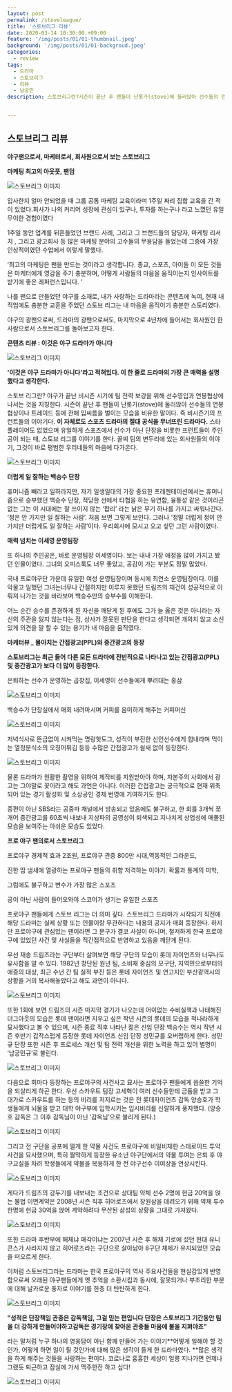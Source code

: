 ```yaml
---
layout: post
permalink: /stoveleague/
title: '스토브리그 리뷰'
date: 2020-03-14 10:30:00 +09:00
feature: '/img/posts/01/01-thumbnail.jpeg'
background: '/img/posts/01/01-backgroud.jpeg'
categories:
  - review
tags:
  - 드라마
  - 스토브리그
  - 리뷰
  - 남궁민
description: 스토브리그란?시즌이 끝난 후 팬들이 난롯가(stove)에 둘러앉아 선수들의 연봉 협상이나 트레이드 등에 관해 입씨름을 벌이는 모습을 비유한 말로, 야구가 끝난 비시즌 시기에 팀 전력 보강을 위해 선수영입과 연봉협상에 나서는 것을 뜻한다


---
```


## 스토브리그 리뷰

**야구팬으로서, 마케터로서, 회사원으로서 보는 스토브리그**

**마케팅 최고의 아웃풋, 팬덤**

![스토브리그 이미지](/img/posts/01/01.jpg)

입사한지 얼마 안되었을 때 그룹 공통 마케팅 교육이라며 1주일 짜리 집합 교육을 간 적이 있었다.회사가 나의 커리어 성장에 관심이 있구나, 투자를 하는구나 라고 느꼈던 유일무이한 경험이였다

1주일 동안 업계를 뒤흔들었던 브랜드 사례, 그리고 그 브랜드들의 담당자, 마케팅 리서치 , 그리고 광고회사 등 많은 마케팅 분야의 고수들의 무용담을 들었는데 그중에 가장 인상적이였던 수업에서 이렇게 말했다. 

‘최고의 마케팅은 팬을 만드는 것이라고 생각합니다.  종교, 스포츠, 아이돌 이 모든 것들은 마케터에게 영감을 주기 충분하며, 어떻게 사람들의 마음을 움직이는지 인사이트를 받기에 좋은 레퍼런스입니다. '

나를 팬으로 만들었던 야구를 소재로, 내가 사랑하는 드라마라는 콘텐츠에 녹여, 현재 내 직업에도 충분한 교훈을 주었던 스토브 리그는 내 마음을 움직이기 충분한 스토리였다. 

야구의 광팬으로써, 드라마의 광팬으로써도, 마지막으로 4년차에 들어서는 회사원인 한 사람으로서 스토브리그를 돌아보고자 한다. 



**콘텐츠 리뷰 : 이것은 야구 드라마가 아니다**

![스토브리그 이미지](/img/posts/01/02.jpeg)

**'이것은 야구 드라마가 아니다'라고 적혀있다. 이 한 줄로 드라마의 가장 큰 매력을 설명했다고 생각한다.**

스토브 리그란? 야구가 끝난 비시즌 시기에 팀 전력 보강을 위해 선수영입과 연봉협상에 나서는 것을 지칭한다. 시즌이 끝난 후 팬들이 난롯가(stove)에 둘러앉아 선수들의 연봉 협상이나 트레이드 등에 관해 입씨름을 벌이는 모습을 비유한 말이다. 즉 비시즌기의 프런트들의 이야기다. **이 자체로도 스포츠 드라마의 절대 공식을 무너뜨린 드라마다.** 스타 플레이어도 없었으며 유일하게 스포츠에서 선수가 아닌 단장을 비롯한 프런트들이 주인공이 되는 때, 스토브 리그를 이야기를 한다. 꼴찌 팀의 변두리에 있는 회사원들의 이야기, 그것이 바로 평범한 우리네들의 마음에 다가온다. 

![스토브리그 이미지](/img/posts/01/03.png)

**더럽게 일 잘하는 백승수 단장**

휴머니즘 빼라고 일하라지만, 자기 일생일대의 가장 중요한 프레젠테이션에서는 휴머니즘으로 승부했던 백승수 단장, 적당한 선에서 타협을 하는 유연함, 융통성 같은 것이라곤 없는 그는 이 시대에는 잘 쓰이지 않는 ‘합리’ 라는 낡은 무기 하나를 가지고 싸워나간다. ‘정은 안 가지만 일 잘하는 사람’. 처음 보면 그렇게 보인다. 그러나 ‘정말 더럽게 정이 안 가지만 더럽게도 일 잘하는 사람’이다. 우리회사에 모시고 오고 싶던 그런 사람이였다. 

**매력 넘치는 이세영 운영팀장**

또 하나의 주인공은, 바로 운영팀장 이세영이다. 보는 내내 가장 애정을 많이 가지고 봤던 인물이였다. 그녀의 오피스룩도 너무 좋았고, 공감이 가는 부분도 정말 많았다. 

국내 프로야구단 가운데 유일한 여성 운영팀장이며 동시에 최연소 운영팀장이다. 이를 악물고 일했던 그녀는너무나 간절하지만 이루지 못했던 드림즈의 재건이 성공적으로 이뤄져 나가는 것을 바라보며 백승수만의 승부수를 이해한다. 

어느 순간 승수를 존경하게 된 자신을 깨닫게 된 후에도 그가 늘 옳은 것은 아니라는 자신의 주관을 잃지 않는다는 점, 상사가 잘못된 판단을 한다고 생각되면 개의치 않고 소신있게 의견을 말 할 수 있는 용기가 내 마음을 움직였다. 



**마케터뷰 _ 몰아치는 간접광고(PPL)와 중간광고의 등장**

**스토브리그는 최근 들어 다른 모든 드라마에 전반적으로 나타나고 있는 간접광고(PPL) 및 중간광고가 보다 더 많이 등장한다.**

은퇴하는 선수가 운영하는 곱창집, 이세영이 선수들에게 뿌려대는 홍삼

![스토브리그 이미지](/img/posts/01/ppl2.png)

백승수가 단장실에서 매회 내려마시며 커피를 음미하게 해주는 커피머신

![스토브리그 이미지](/img/posts/01/ppl3.png)

저녁식사로 뜬금없이 시켜먹는 명랑핫도그, 성적이 부진한 신인선수에게 힘내라며 먹이는 열정분식소의 오징어튀김 등등 수많은 간접광고가 쉴새 없이 등장한다. 

![스토브리그 이미지](/img/posts/01/ppl1.png)

물론 드라마가 원활한 촬영을 위하여 제작비를 지원받아야 하며, 자본주의 사회에서 광고는 그야말로 꽃이라고 해도 과언은 아니다. 이러한 간접광고는 궁극적으로 현재 위축되어 있는 경기 활성화 및 소상공인 경제 번영에 기여하기도 한다. 

종편이 아닌 SBS라는 공중파 채널에서 방송되고 있음에도 불구하고, 한 회를 3개씩 쪼개어 중간광고를 60초씩 내보내 지상파의 공영성이 퇴색되고 지나치게 상업성에 매몰된 모습을 보여주는 아쉬운 모습도 있었다. 



**프로 야구 팬의로서 스토브리그**

프로야구 경제적 효과 2조원, 프로야구 관중 800만 시대,역동적인 그라운드,

진한 땀 냄새에 열광하는 프로야구 팬들의 취향 저격하는 이야기. 확률과 통계의 미학, 

그럼에도 불구하고 변수가 가장 많은 스포츠

공이 아닌 사람이 들어오와야 스코어가 생기는 유일한 스포츠

프로야구 팬들에게 스토브 리그는 더 의미 깊다. 스토브리그 드라마가 시작되기 직전에 해당 드라마는 실제 상황 또는 인물이랑 무관하다는 내용의 공지가 매회 등장한다. 하지만 프로야구에 관심있는 팬이라면 그 문구가 결코 사실이 아니며, 철저하게 한국 프로야구에 있었던 사건 및 사실들을 직간접적으로 반영하고 있음을 깨닫게 된다.

우선 재송 드림즈라는 구단부터 살펴보면 해당 구단의 모습이 롯데 자이언츠와 너무나도 유사함을 알 수 있다. 1982년 창단된 원년 팀, 소비재 중심의 모구단, 지역민으로부터의 애증의 대상, 최근 수년 간 팀 실적 부진 등은 롯데 자이언츠 및 연고지인 부산광역시의 상황을 거의 복사해놓았다고 해도 과언이 아니다.

![스토브리그 이미지](/img/posts/01/06.png)

또한 1회에 보면 드림즈의 시즌 마지막 경기가 나오는데 어이없는 수비실책과 나태해진 더그아웃의 모습은 롯데 팬이라면 지우고 싶은 작년 시즌의 롯데의 모습을 적나라하게 묘사했다고 볼 수 있으며, 시즌 종료 직후 나타난 젊은 신임 단장 백승수는 역시 작년 시즌 후반기 갑작스럽게 등장한 롯데 자이언츠 신임 단장 성민규를 오버랩하게 한다. 성민규 단장 또한 시즌 후 프로세스 개선 및 팀 전력 개선을 위한 노력을 하고 있어 별명이 ‘남궁민규’로 불린다.

![스토브리그 이미지](/img/posts/01/08.png)

다음으로 회마다 등장하는 프로야구의 사건사고 묘사는 프로야구 팬들에게 씁쓸한 기억을 되살리게 하곤 한다. 우선 스카우트 팀장 고세혁이 여러 선수들한테 금품을 받고 그 대가로 스카우트를 하는 등의 비리를 저지르는 것은 전 롯데자이언츠 감독 양승호가 학생들에게 뇌물을 받고 대학 야구부에 입학시키는 입시비리를 신랄하게 풍자했다. (양승호 감독은 그 이후 감독님이 아닌 ‘감옥님’으로 불리게 된다.) 

![스토브리그 이미지](/img/posts/01/07.png)

그리고 전 구단을 공포에 떨게 한 약물 사건도 프로야구에 비일비재한 스테로이드 투약 사건을 묘사했으며, 특히 짤막하게 등장한 유소년 야구단에서의 약물 투여는 은퇴 후 야구교실을 차려 학생들에게 약물을 복용하게 한 전 야구선수 이여상을 연상시킨다. 

![스토브리그 이미지](/img/posts/01/09.png)

게다가 드림즈의 강두기를 내보내는 조건으로 상대팀 약체 선수 2명에 현금 20억을 얹는 불법 이면계약은 2008년 시즌 직후 히어로즈에서 장원삼을 데려오기 위해 약체 투수 한명에 현금 30억을 얹어 계약하려다 무산된 삼성의 상황을 그대로 가져왔다. 

![스토브리그 이미지](/img/posts/01/10.png)

또한 드라마 후반부에 해체냐 매각이냐는 2007년 시즌 후 해체 기로에 섰던 현대 유니콘스가 사라지지 않고 히어로즈라는 구단으로 살아남아 8구단 체제가 유지되었던 모습을 떠오르게 한다. 

이처럼 스토브리그라는 드라마는 한국 프로야구의 역사 주요사건들을 현실감있게 반영함으로써 오래된 야구팬들에게 옛 추억을 소환시킴과 동시에, 잘못되거나 부조리한 부분에 대해 날카로운 풍자로 이야기를 한층 더 탄탄하게 한다. 

![스토브리그 이미지](/img/posts/01/04.jpeg)

**"성적은 단장책임 관중은 감독책임, 그걸 믿는 편입니다 단장은 스토브리그 기간동안 팀을 더 강하게 만들어야하고감독은 경기장에 찾아온 관중들 마음에 불을 지펴야죠"**

라는 말처럼 누구 하나의 영웅담이 아닌 함께 만들어 가는 이야기**어떻게 일해야 할 것인가, 어떻게 하면 일이 될 것인가에 대해 많은 생각이 들게 한 드라마였다. **많은 생각을 하게 해주는 것들을 사랑하는 편이다.  코로나로 흉흉한 세상이 얼릉 지나가면 언제나 그랬듯 퇴근하고 잠실에 가서 맥주한잔 하고 싶다! 

![스토브리그 이미지](/img/posts/01/05.jpeg)